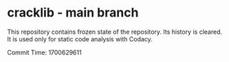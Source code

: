 # cracklib - main branch

This repository contains frozen state of the repository.
Its history is cleared. It is used only for static code
analysis with Codacy.

Commit Time: 1700629611